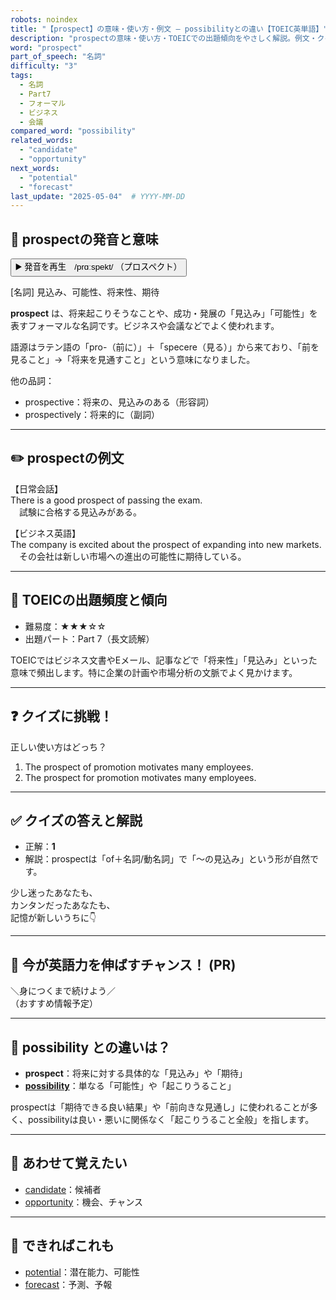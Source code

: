 ```yaml
---
robots: noindex
title: "【prospect】の意味・使い方・例文 ― possibilityとの違い【TOEIC英単語】"
description: "prospectの意味・使い方・TOEICでの出題傾向をやさしく解説。例文・クイズ付きでpossibilityとの違いもわかりやすく学べます。"
word: "prospect"
part_of_speech: "名詞"
difficulty: "3"
tags:
  - 名詞
  - Part7
  - フォーマル
  - ビジネス
  - 会議
compared_word: "possibility"
related_words:
  - "candidate"
  - "opportunity"
next_words:
  - "potential"
  - "forecast"
last_update: "2025-05-04"  # YYYY-MM-DD
---
```


## 🔰 prospectの発音と意味

<button class="play-audio" onclick="playTTS('prospect')">
  <span class="play-audio-main">
    ▶️ 発音を再生　/prɑːspekt/
  </span>
  <span class="play-audio-sub">
    （プロスペクト）
  </span>
</button>

[名詞] 見込み、可能性、将来性、期待

**prospect** は、将来起こりそうなことや、成功・発展の「見込み」「可能性」を表すフォーマルな名詞です。ビジネスや会議などでよく使われます。

語源はラテン語の「pro-（前に）」＋「specere（見る）」から来ており、「前を見ること」→「将来を見通すこと」という意味になりました。

他の品詞：  
- prospective：将来の、見込みのある（形容詞）
- prospectively：将来的に（副詞）

---

## ✏️ prospectの例文

【日常会話】  
There is a good prospect of passing the exam.  
　試験に合格する見込みがある。

【ビジネス英語】  
The company is excited about the prospect of expanding into new markets.  
　その会社は新しい市場への進出の可能性に期待している。

---

## 🎯 TOEICの出題頻度と傾向

- 難易度：★★★☆☆
- 出題パート：Part 7（長文読解）

TOEICではビジネス文書やEメール、記事などで「将来性」「見込み」といった意味で頻出します。特に企業の計画や市場分析の文脈でよく見かけます。

---

## ❓ クイズに挑戦！

正しい使い方はどっち？

1. The prospect of promotion motivates many employees.  
2. The prospect for promotion motivates many employees.

---

## ✅ クイズの答えと解説

- 正解：**1**
- 解説：prospectは「of＋名詞/動名詞」で「～の見込み」という形が自然です。

少し迷ったあなたも、  
カンタンだったあなたも、  
記憶が新しいうちに👇️

---

## 🚀 今が英語力を伸ばすチャンス！ (PR)

<div class="info-center">
＼身につくまで続けよう／<br>  
（おすすめ情報予定）
</div>

---

## 🤔  possibility との違いは？

- **prospect**：将来に対する具体的な「見込み」や「期待」
- **[possibility](/word/possibility/)**：単なる「可能性」や「起こりうること」

prospectは「期待できる良い結果」や「前向きな見通し」に使われることが多く、possibilityは良い・悪いに関係なく「起こりうること全般」を指します。

---

## 🧩 あわせて覚えたい

- [candidate](/word/candidate/)：候補者
- [opportunity](/word/opportunity/)：機会、チャンス

---

## 📖 できればこれも

- [potential](/word/potential/)：潜在能力、可能性
- [forecast](/word/forecast/)：予測、予報

<!-- cvid: aid45_bid24 -->
